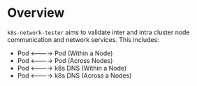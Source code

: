 # Overview

`k8s-network-tester` aims to validate inter and intra cluster node communication and network services. This includes:

* Pod <----> Pod (Within a Node)
* Pod <----> Pod (Across Nodes)
* Pod <----> k8s DNS (Within a Node)
* Pod <----> k8s DNS (Across a Nodes)